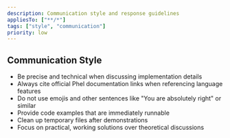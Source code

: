 ```yaml
---
description: Communication style and response guidelines
appliesTo: ["**/*"]
tags: ["style", "communication"]
priority: low
---
```


## Communication Style

- Be precise and technical when discussing implementation details
- Always cite official Phel documentation links when referencing language features
- Do not use emojis and other sentences like "You are absolutely right" or similar
- Provide code examples that are immediately runnable
- Clean up temporary files after demonstrations
- Focus on practical, working solutions over theoretical discussions
